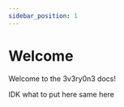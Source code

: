 ```yaml
---
sidebar_position: 1
---
```


# Welcome

Welcome to the 3v3ry0n3 docs!

IDK what to put here
same here
